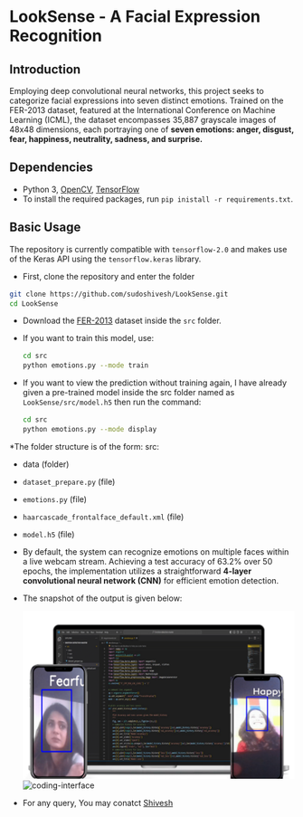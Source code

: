 # LookSense - A Facial Expression Recognition

## Introduction
Employing deep convolutional neural networks, this project seeks to categorize facial expressions into seven distinct emotions. Trained on the FER-2013 dataset, featured at the International Conference on Machine Learning (ICML), the dataset encompasses 35,887 grayscale images of 48x48 dimensions, each portraying one of **seven emotions: anger, disgust, fear, happiness, neutrality, sadness, and surprise.**

## Dependencies

* Python 3, [OpenCV](https://opencv.org/), [TensorFlow](https://wwww.tensorflow.org/)
* To install the required packages, run `pip inistall -r requirements.txt`.

## Basic Usage

The repository is currently compatible with `tensorflow-2.0` and makes use of the Keras API using the `tensorflow.keras` library.

* First, clone the repository and enter the folder

```bash
git clone https://github.com/sudoshivesh/LookSense.git
cd LookSense
```

* Download the [FER-2013](https://www.kaggle.com/datasets/msambare/fer2013?resource=download) dataset inside the `src` folder.

* If you want to train this model, use:

  ```bash
  cd src
  python emotions.py --mode train
  ```

* If you want to view the prediction without training again, I have already given a pre-trained model inside the src folder named as `LookSense/src/model.h5` then run the command:
 
  ```bash
  cd src
  python emotions.py --mode display
  ```

*The folder structure is of the form:
  src:
  * data (folder)
  * `dataset_prepare.py` (file)
  * `emotions.py` (file)
  * `haarcascade_frontalface_default.xml` (file)
  * `model.h5` (file)

* By default, the system can recognize emotions on multiple faces within a live webcam stream. Achieving a test accuracy of 63.2% over 50 epochs, the implementation utilizes a straightforward **4-layer convolutional neural network (CNN)** for efficient emotion detection.

* The snapshot of the output is given below:

  ![codeInterface-output](img/codeInterface-output.png)
  ![coding-interface](coding-interface.png)

* For any query, You may conatct [Shivesh](https://wwww.linkedin.com/in/sudoshivesh/)
